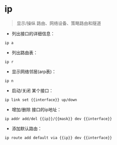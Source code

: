 # ip

> 显示/操纵 路由、网络设备、策略路由和隧道

- 列出接口的详细信息：

`ip a`

- 列出路由表：

`ip r`

- 显示网络邻居(arp表)：

`ip n`

- 启动/关闭 某个接口：

`ip link set {{interface}} up/down`

- 增加/删除 接口的ip地址：

`ip addr add/del {{ip}}/{{mask}} dev {{interface}}`

- 添加默认路由：

`ip route add default via {{ip}} dev {{interface}}`

[#]: contributors: ([jrg])